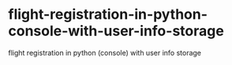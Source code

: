 # flight-registration-in-python-console-with-user-info-storage
flight registration in python (console) with user info storage
